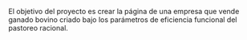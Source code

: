 El objetivo del proyecto es crear la página de una empresa que vende ganado bovino criado bajo los parámetros de eficiencia funcional del pastoreo racional.
